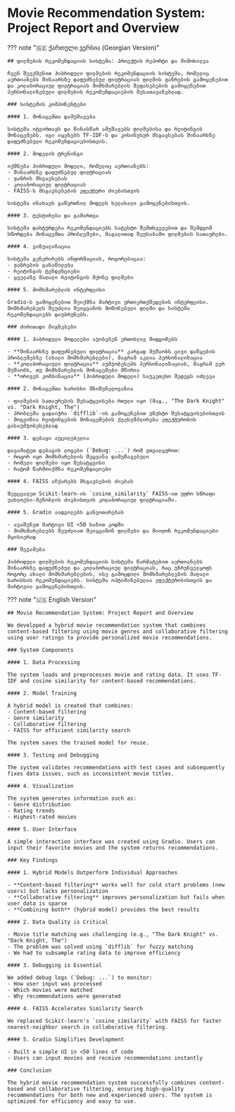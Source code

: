# Movie Recommendation System: Project Report and Overview

??? note "🇬🇪 ქართული ვერსია (Georgian Version)"

    ## ფილმების რეკომენდაციის სისტემა: პროექტის რეპორტი და მიმოხილვა

    ჩვენ შევქმენით ჰიბრიდული ფილმების რეკომენდაციის სისტემა, რომელიც აერთიანებს შინაარსზე დაფუძნებულ ფილტრაციას ფილმის ჟანრების გამოყენებით და კოლაბორაციულ ფილტრაციას მომხმარებლის შეფასებების გამოყენებით პერსონალიზებული ფილმების რეკომენდაციების შესათავაზებლად.

    ### სისტემის კომპონენტები

    #### 1. მონაცემთა დამუშავება

    სისტემა იტვირთავს და წინასწარ ამუშავებს ფილმებისა და რეიტინგის მონაცემებს. იგი იყენებს TF-IDF-ს და კოსინუსურ მსგავსებას შინაარსზე დაფუძნებული რეკომენდაციებისთვის.

    #### 2. მოდელის ტრენინგი

    იქმნება ჰიბრიდული მოდელი, რომელიც აერთიანებს:
    - შინაარსზე დაფუძნებულ ფილტრაციას
    - ჟანრის მსგავსებას
    - კოლაბორაციულ ფილტრაციას
    - FAISS-ს მსგავსებების ეფექტური ძიებისთვის

    სისტემა ინახავს გაწვრთნილ მოდელს ხელახალი გამოყენებისთვის.

    #### 3. ტესტირება და გამართვა

    სისტემა დასტურდება რეკომენდაციებს სატესტო შემთხვევებით და შემდგომ სწორდება მონაცემთა პრობლემები, მაგალითად შეუსაბამო ფილმების სათაურები.

    #### 4. ვიზუალიზაცია

    სისტემა გენერირებს ინფორმაციას, როგორებიცაა:
    - ჟანრების განაწილება
    - რეიტინგის ტენდენციები
    - ყველაზე მაღალი რეიტინგის მქონე ფილმები

    #### 5. მომხმარებლის ინტერფეისი

    Gradio-ს გამოყენებით შეიქმნა მარტივი ურთიერთქმედების ინტერფეისი. მომხმარებელს შეუძლია შეიყვანოს მოწონებული ფილმი და სისტემა რეკომენდაციებს დაუბრუნებს.

    ### ძირითადი მიგნებები

    #### 1. ჰიბრიდული მოდელები აჯობებენ ერთობლივ მიდგომებს

    - **შინაარსზე დაფუძნებული ფილტრაცია** კარგად მუშაობს ცივი დაწყების პრობლემებზე (ახალი მომხმარებლები), მაგრამ აკლია პერსონალიზაცია
    - **კოლაბორაციული ფილტრაცია** აუმჯობესებს პერსონალიზაციას, მაგრამ ვერ მუშაობს, თუ მომხმარებლის მონაცემები მწირია
    - **ორივეს კომბინაცია** (ჰიბრიდული მოდელი) საუკეთესო შედეგს იძლევა

    #### 2. მონაცემთა ხარისხი მნიშვნელოვანია

    - ფილმების სათაურების შესატყვისება რთული იყო (მაგ., "The Dark Knight" vs. "Dark Knight, The")
    - პრობლემა გადაიჭრა `difflib`-ის გამოყენებით უზუსტო შესატყვისებისთვის
    - მოგვიწია რეიტინგების მონაცემების ქვესემპლირება ეფექტურობის გასაუმჯობესებლად

    #### 3. დებაგი აუცილებელია

    დავამატეთ დებაგის ლოგები (`Debug: ...`) რომ ვთვალყუროთ:
    - როგორ იყო მომხმარებლის შეყვანა დამუშავებული
    - რომელი ფილმები იყო შესატყვისი
    - რატომ წარმოიქმნა რეკომენდაციები

    #### 4. FAISS აჩქარებს მსგავსების ძიებას

    შევცვალეთ Scikit-learn-ის `cosine_similarity` FAISS-ით უფრო სწრაფი უახლოესი-მეზობლის ძიებისთვის კოლაბორაციულ ფილტრაციაში.

    #### 5. Gradio აადვილებს განვითარებას

    - ავაშენეთ მარტივი UI <50 ხაზით კოდში
    - მომხმარებლებს შეუძლიათ შეიყვანონ ფილმები და მიიღონ რეკომენდაციები მყისიერად

    ### შეჯამება

    ჰიბრიდული ფილმების რეკომენდაციის სისტემა წარმატებით აერთიანებს შინაარსზე დაფუძნებულ და კოლაბორაციულ ფილტრაციას, რაც უზრუნველყოფს როგორც ახალი მომხმარებლების, ისე გამოცდილი მომხმარებლების მაღალი ხარისხის რეკომენდაციებს. სისტემა ოპტიმიზებულია ეფექტურობისთვის და მარტივია გამოყენებისთვის.

??? note "🇺🇸 English Version"

    ## Movie Recommendation System: Project Report and Overview

    We developed a hybrid movie recommendation system that combines content-based filtering using movie genres and collaborative filtering using user ratings to provide personalized movie recommendations.

    ### System Components
    
    #### 1. Data Processing

    The system loads and preprocesses movie and rating data. It uses TF-IDF and cosine similarity for content-based recommendations.

    #### 2. Model Training

    A hybrid model is created that combines:
    - Content-based filtering
    - Genre similarity
    - Collaborative filtering
    - FAISS for efficient similarity search

    The system saves the trained model for reuse.

    #### 3. Testing and Debugging

    The system validates recommendations with test cases and subsequently fixes data issues, such as inconsistent movie titles.

    #### 4. Visualization

    The system generates information such as:
    - Genre distribution
    - Rating trends
    - Highest-rated movies

    #### 5. User Interface

    A simple interaction interface was created using Gradio. Users can input their favorite movies and the system returns recommendations.

    ### Key Findings
    
    #### 1. Hybrid Models Outperform Individual Approaches

    - **Content-based filtering** works well for cold start problems (new users) but lacks personalization
    - **Collaborative filtering** improves personalization but fails when user data is sparse
    - **Combining both** (hybrid model) provides the best results

    #### 2. Data Quality is Critical

    - Movie title matching was challenging (e.g., "The Dark Knight" vs. "Dark Knight, The")
    - The problem was solved using `difflib` for fuzzy matching
    - We had to subsample rating data to improve efficiency

    #### 3. Debugging is Essential

    We added debug logs (`Debug: ...`) to monitor:
    - How user input was processed
    - Which movies were matched
    - Why recommendations were generated

    #### 4. FAISS Accelerates Similarity Search

    We replaced Scikit-learn's `cosine_similarity` with FAISS for faster nearest-neighbor search in collaborative filtering.

    #### 5. Gradio Simplifies Development

    - Built a simple UI in <50 lines of code
    - Users can input movies and receive recommendations instantly

    ### Conclusion

    The hybrid movie recommendation system successfully combines content-based and collaborative filtering, ensuring high-quality recommendations for both new and experienced users. The system is optimized for efficiency and easy to use.
